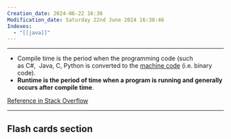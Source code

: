 ```yaml
---
Creation_date: 2024-06-22 16:38
Modification_date: Saturday 22nd June 2024 16:38:46
Indexes:
  - "[[java]]"
---
```


----

- Compile time is the period when the programming code (such as C#,  Java, C, Python is converted to the [machine code](https://www.baeldung.com/cs/how-compilers-work) (i.e. binary code). 
- **Runtime is the period of time when a program is running and generally occurs after compile time**.

[Reference in Stack Overflow](https://stackoverflow.com/questions/846103/runtime-vs-compile-time)
















---
## Flash cards section

